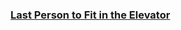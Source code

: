 ### [Last Person to Fit in the Elevator](https://leetcode.com/problems/last-person-to-fit-in-the-elevator)

